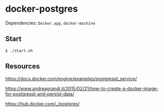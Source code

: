 # docker-postgres

Dependencies: `Docker.app`, `docker-machine`


## Start

````
$ ./start.sh
````

## Resources

https://docs.docker.com/engine/examples/postgresql_service/

https://www.andreagrandi.it/2015/02/21/how-to-create-a-docker-image-for-postgresql-and-persist-data/

https://hub.docker.com/_/postgres/
